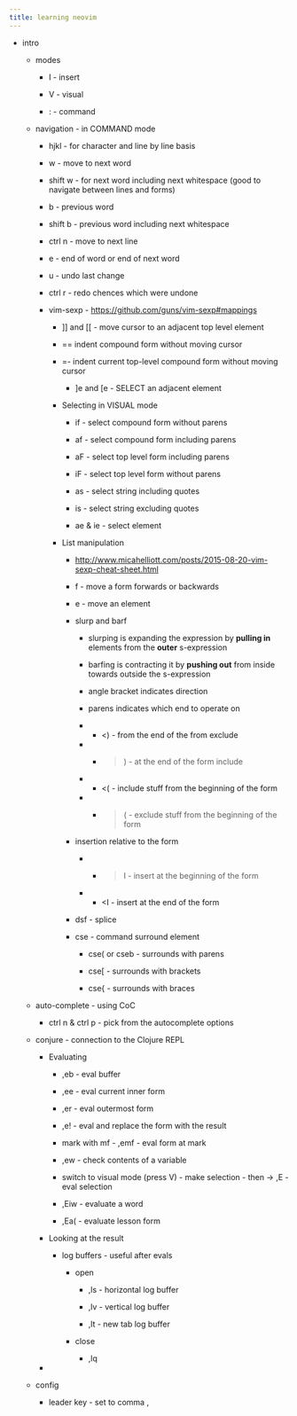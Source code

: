 ```yaml
---
title: learning neovim
---
```


- intro
	 - modes
		 - I - insert

		 - V - visual

		 - : - command

	 - navigation - in COMMAND mode
		 - hjkl - for character and line by line basis

		 - w - move to next word

		 - shift w - for next word including next whitespace (good to navigate between lines and forms)

		 - b - previous word

		 - shift b - previous word including next whitespace

		 - ctrl n - move to next line

		 - e - end of word or end of next word

		 - u - undo last change

		 - ctrl r - redo chences which were undone

		 - vim-sexp - https://github.com/guns/vim-sexp#mappings
			 - ]] and [[ - move cursor to an adjacent top level element

			 - == indent compound form without moving cursor

			 - =- indent current top-level compound form without moving cursor
				 - ]e and [e - SELECT an adjacent element

			 - Selecting in VISUAL mode
				 - if - select compound form without parens

				 - af - select compound form including parens

				 - aF - select top level form including parens

				 - iF - select top level form without parens

				 - as - select string including quotes

				 - is - select string excluding quotes

				 - ae & ie - select element

			 - List manipulation
				 - http://www.micahelliott.com/posts/2015-08-20-vim-sexp-cheat-sheet.html

				 - <f and >f - move a form forwards or backwards

				 - <e and >e - move an element

				 - slurp and barf
					 - slurping is expanding the expression by **pulling in** elements from the **outer** s-expression

					 - barfing is contracting it by **pushing out** from inside towards outside the s-expression

					 - angle bracket indicates direction

					 - parens indicates which end to operate on

					 - - <) - from the end of the from exclude

					 - - >) - at the end of the form include

					 - - <( - include stuff from the beginning of the form

					 - - >( - exclude stuff from the beginning of the form

				 - insertion relative to the form
					 - - >I - insert at the beginning of the form

					 - - <I - insert at the end of the form

				 - dsf - splice

				 - cse - command surround element
					 - cse( or cseb - surrounds with parens

					 - cse[ - surrounds with brackets

					 - cse{ - surrounds with braces

	 - auto-complete - using CoC
		 - ctrl n & ctrl p - pick from the autocomplete options

	 - conjure - connection to the Clojure REPL
		 - Evaluating
			 - ,eb - eval buffer

			 - ,ee - eval current inner form

			 - ,er - eval outermost form

			 - ,e! - eval and replace the form with the result

			 - mark with mf - ,emf - eval form at mark

			 - ,ew - check contents of a variable

			 - switch to visual mode (press V) - make selection - then ->  ,E - eval selection

			 - ,Eiw - evaluate a word

			 - ,Ea( - evaluate lesson form

		 - Looking at the result
			 - log buffers - useful after evals
				 - open
					 - ,ls - horizontal log buffer

					 - ,lv - vertical log buffer

					 - ,lt - new tab log buffer

				 - close
					 - ,lq

		 - 

	 - config
		 - leader key - set to comma ,
